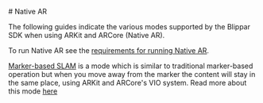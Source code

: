 # Native AR

The following guides indicate the various modes supported by the Blippar SDK when using ARKit and ARCore (Native AR).

To run Native AR see the [requirements for running Native AR](native-ar-prerequisites.md).

[Marker-based SLAM](marker-slam.md) is a mode which is similar to traditional marker-based operation but when you move away from the marker the content will stay in the same place, using ARKit and ARCore's VIO system. Read more about this mode [here](marker-slam.md)
